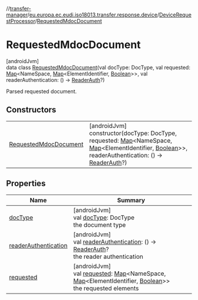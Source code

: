 //[transfer-manager](../../../../index.md)/[eu.europa.ec.eudi.iso18013.transfer.response.device](../../index.md)/[DeviceRequestProcessor](../index.md)/[RequestedMdocDocument](index.md)

# RequestedMdocDocument

[androidJvm]\
data class [RequestedMdocDocument](index.md)(val docType: DocType, val requested: [Map](https://kotlinlang.org/api/latest/jvm/stdlib/kotlin.collections/-map/index.html)&lt;NameSpace, [Map](https://kotlinlang.org/api/latest/jvm/stdlib/kotlin.collections/-map/index.html)&lt;ElementIdentifier, [Boolean](https://kotlinlang.org/api/latest/jvm/stdlib/kotlin/-boolean/index.html)&gt;&gt;, val readerAuthentication: () -&gt; [ReaderAuth](../../../eu.europa.ec.eudi.iso18013.transfer.response/-reader-auth/index.md)?)

Parsed requested document.

## Constructors

| | |
|---|---|
| [RequestedMdocDocument](-requested-mdoc-document.md) | [androidJvm]<br>constructor(docType: DocType, requested: [Map](https://kotlinlang.org/api/latest/jvm/stdlib/kotlin.collections/-map/index.html)&lt;NameSpace, [Map](https://kotlinlang.org/api/latest/jvm/stdlib/kotlin.collections/-map/index.html)&lt;ElementIdentifier, [Boolean](https://kotlinlang.org/api/latest/jvm/stdlib/kotlin/-boolean/index.html)&gt;&gt;, readerAuthentication: () -&gt; [ReaderAuth](../../../eu.europa.ec.eudi.iso18013.transfer.response/-reader-auth/index.md)?) |

## Properties

| Name | Summary |
|---|---|
| [docType](doc-type.md) | [androidJvm]<br>val [docType](doc-type.md): DocType<br>the document type |
| [readerAuthentication](reader-authentication.md) | [androidJvm]<br>val [readerAuthentication](reader-authentication.md): () -&gt; [ReaderAuth](../../../eu.europa.ec.eudi.iso18013.transfer.response/-reader-auth/index.md)?<br>the reader authentication |
| [requested](requested.md) | [androidJvm]<br>val [requested](requested.md): [Map](https://kotlinlang.org/api/latest/jvm/stdlib/kotlin.collections/-map/index.html)&lt;NameSpace, [Map](https://kotlinlang.org/api/latest/jvm/stdlib/kotlin.collections/-map/index.html)&lt;ElementIdentifier, [Boolean](https://kotlinlang.org/api/latest/jvm/stdlib/kotlin/-boolean/index.html)&gt;&gt;<br>the requested elements |
